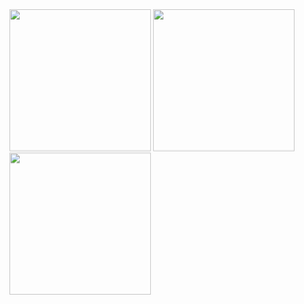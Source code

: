 <img src="https://github.com/user-attachments/assets/979c253e-eb25-45d1-9205-5721afb11561" width="250">
<img src="https://github.com/user-attachments/assets/936e61d2-f2c3-497d-8f6f-8e55121c4de5" width="250">
<img src="https://github.com/user-attachments/assets/9d1760f0-bb9e-4347-a352-8e435eefe983" width="250">

